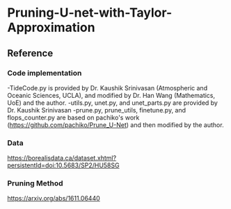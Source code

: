 # Pruning-U-net-with-Taylor-Approximation

## Reference
### Code implementation
-TideCode.py is provided by Dr. Kaushik Srinivasan (Atmospheric and Oceanic Sciences, UCLA), and modified by Dr. Han Wang (Mathematics, UoE) and the author.
-utils.py, unet.py, and unet_parts.py are provided by Dr. Kaushik Srinivasan
-prune.py, prune_utils, finetune.py, and flops_counter.py are based on pachiko's work (https://github.com/pachiko/Prune_U-Net) and then modified by the author.

### Data
https://borealisdata.ca/dataset.xhtml?persistentId=doi:10.5683/SP2/HU58SG

### Pruning Method
https://arxiv.org/abs/1611.06440
